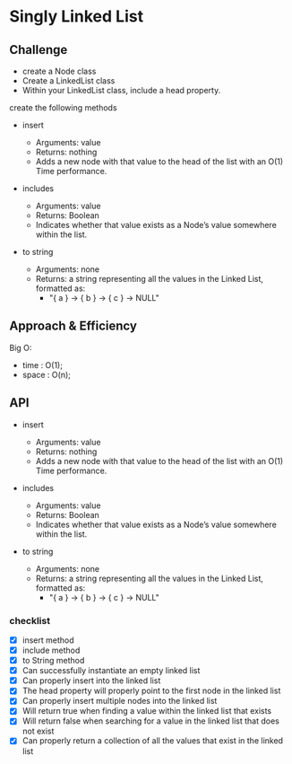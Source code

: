 #  Singly Linked List

## Challenge

- create a Node class
- Create a LinkedList class
- Within your LinkedList class, include a head property.

create the following methods

- insert

    - Arguments: value
    - Returns: nothing
    - Adds a new node with that value to the head of the list with an O(1) Time performance.

- includes

    - Arguments: value
    - Returns: Boolean
    - Indicates whether that value exists as a Node’s value somewhere within the list.

- to string
    - Arguments: none
    - Returns: a string representing all the values in the Linked List, formatted as:
        - "{ a } -> { b } -> { c } -> NULL"

## Approach & Efficiency
Big O: 
- time : O(1);
- space : O(n);

## API

- insert
    - Arguments: value
    - Returns: nothing
    - Adds a new node with that value to the head of the list with an O(1) Time performance.

- includes
    - Arguments: value
    - Returns: Boolean
    - Indicates whether that value exists as a Node’s value somewhere within the list.

- to string
    - Arguments: none
    - Returns: a string representing all the values in the Linked List, formatted as:
        - "{ a } -> { b } -> { c } -> NULL"


### checklist
- [x] insert method
- [x] include method
- [x] to String method
- [x] Can successfully instantiate an empty linked list
- [x] Can properly insert into the linked list
- [x] The head property will properly point to the first node in the linked list
- [x] Can properly insert multiple nodes into the linked list
- [x] Will return true when finding a value within the linked list that exists
- [x] Will return false when searching for a value in the linked list that does not exist
- [x] Can properly return a collection of all the values that exist in the linked list